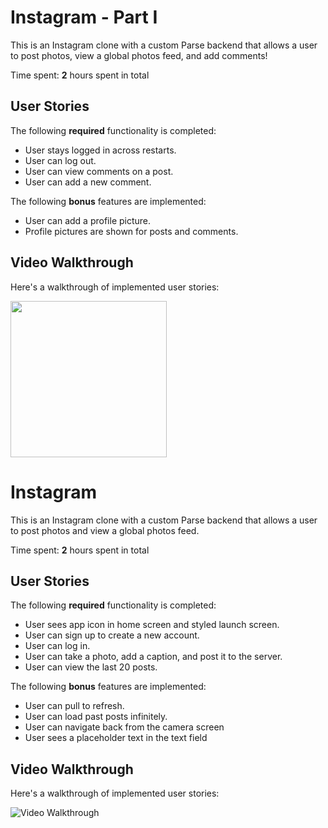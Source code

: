 # Instagram - Part I

This is an Instagram clone with a custom Parse backend that allows a user to post photos, view a global photos feed, and add comments!

Time spent: **2** hours spent in total

## User Stories

The following **required** functionality is completed:

- User stays logged in across restarts.
- User can log out. 
- User can view comments on a post. 
- User can add a new comment. 

The following **bonus** features are implemented:

- User can add a profile picture. 
- Profile pictures are shown for posts and comments.

## Video Walkthrough

Here's a walkthrough of implemented user stories:

<img src="http://g.recordit.co/tWY0K5lop4.gif" width=250><br>

# Instagram

This is an Instagram clone with a custom Parse backend that allows a user to post photos and view a global photos feed.

Time spent: **2** hours spent in total

## User Stories

The following **required** functionality is completed:

- User sees app icon in home screen and styled launch screen. 
- User can sign up to create a new account. 
- User can log in. 
- User can take a photo, add a caption, and post it to the server. 
- User can view the last 20 posts. 

The following **bonus** features are implemented:

- User can pull to refresh. 
- User can load past posts infinitely. 
- User can navigate back from the camera screen
- User sees a placeholder text in the text field 

## Video Walkthrough

Here's a walkthrough of implemented user stories:

<img src='http://g.recordit.co/tnO2XviHXh.gif' title='Video Walkthrough' width='' alt='Video Walkthrough' />
